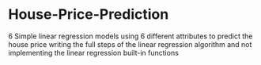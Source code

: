# House-Price-Prediction
6 Simple linear regression models
using 6 different attributes to predict the house price
writing the full steps of the linear regression algorithm 
and not implementing the linear regression built-in functions  
